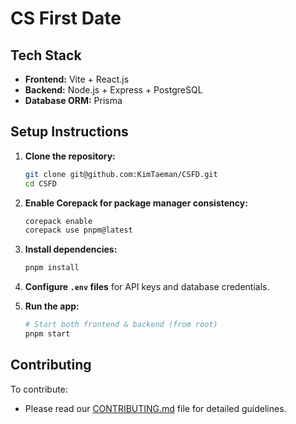 # CS First Date

## Tech Stack

- **Frontend:** Vite + React.js
- **Backend:** Node.js + Express + PostgreSQL
- **Database ORM:** Prisma

## Setup Instructions

1. **Clone the repository:**

   ```sh
   git clone git@github.com:KimTaeman/CSFD.git
   cd CSFD
   ```
   
2. **Enable Corepack for package manager consistency:**
   ```sh
   corepack enable
   corepack use pnpm@latest
   ```

3. **Install dependencies:**

   ```sh
   pnpm install
   ```

3. **Configure `.env` files** for API keys and database credentials.

4. **Run the app:**

   ```sh
   # Start both frontend & backend (from root)
   pnpm start
   ```

## Contributing

To contribute:

- Please read our [CONTRIBUTING.md](CONTRIBUTING.md) file for detailed guidelines.
